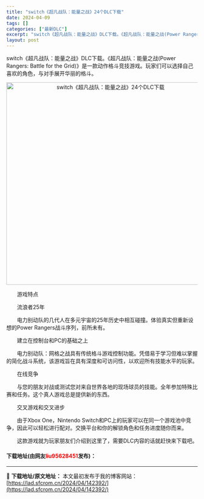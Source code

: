 ```yaml
---
title: "switch《超凡战队：能量之战》24个DLC下载"
date: 2024-04-09
tags: []
categories: ["最新DLC"]
excerpt: "switch《超凡战队：能量之战》DLC下载。《超凡战队：能量之战(Power Rangers: Battle for the Grid)》是一款动作格斗竞技游戏。玩家们可以选择自己喜欢的角色，与对手展开华丽的格斗。 　　游戏特点 　　流浪者25年 　　电力别动队的几代人在多元宇宙的25年历史中相互&hellip;"
layout: post
---
```


 <p>switch《超凡战队：能量之战》DLC下载。《超凡战队：能量之战(Power Rangers: Battle for the Grid)》是一款动作格斗竞技游戏。玩家们可以选择自己喜欢的角色，与对手展开华丽的格斗。</p> <p align="center"><img align="" border="0" src="https://lad.sfcrom.cn/wp-content/uploads/2024/04/20240409_661509323f03e.webp" width="533" alt="switch《超凡战队：能量之战》24个DLC下载" /></p> <p>　　游戏特点</p> <p>　　流浪者25年</p> <p>　　电力别动队的几代人在多元宇宙的25年历史中相互碰撞。体验真实但重新设想的Power Rangers战斗序列，前所未有。</p> <p>　　建立在控制台和PC的基础之上</p> <p>　　电力别动队：网格之战具有传统格斗游戏控制功能。凭借易于学习但难以掌握的简化战斗系统，该游戏旨在具有深度和可访问性，以欢迎所有技能水平的玩家。</p> <p>　　在线竞争</p> <p>　　与您的朋友对战或测试您对来自世界各地的现场球员的技能。全年参加特殊比赛和任务。这个真人游戏总是提供新的东西。</p> <p>　　交叉游戏和交叉进步</p> <p>　　由于Xbox One，Nintendo Switch和PC上的玩家可以在同一个游戏池中竞争，因此可以轻松进行配对。交换平台和你的解锁角色和任务进度随你而来。</p> <p>　　这款游戏就为玩家朋友们介绍到这里了，需要DLC内容的话就赶快来下载吧。</p> <p><h4>下载地址(由网友<font color="red">liu95628451</font>发布)：</h4></p> 

---
📖 **下载地址/原文地址：** 本文最初发布于我的博客网站：[https://lad.sfcrom.cn/2024/04/142392/](https://lad.sfcrom.cn/2024/04/142392/)
